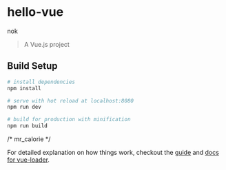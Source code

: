 # hello-vue
nok
> A Vue.js project

## Build Setup

``` bash
# install dependencies
npm install

# serve with hot reload at localhost:8080
npm run dev

# build for production with minification
npm run build
```
/* mr_calorie */


For detailed explanation on how things work, checkout the [guide](http://vuejs-templates.github.io/webpack/) and [docs for vue-loader](http://vuejs.github.io/vue-loader).
